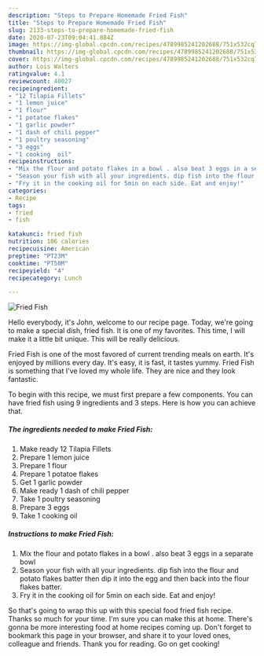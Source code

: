 ```yaml
---
description: "Steps to Prepare Homemade Fried Fish"
title: "Steps to Prepare Homemade Fried Fish"
slug: 2133-steps-to-prepare-homemade-fried-fish
date: 2020-07-23T09:04:41.884Z
image: https://img-global.cpcdn.com/recipes/4789985241202688/751x532cq70/fried-fish-recipe-main-photo.jpg
thumbnail: https://img-global.cpcdn.com/recipes/4789985241202688/751x532cq70/fried-fish-recipe-main-photo.jpg
cover: https://img-global.cpcdn.com/recipes/4789985241202688/751x532cq70/fried-fish-recipe-main-photo.jpg
author: Lois Walters
ratingvalue: 4.1
reviewcount: 40027
recipeingredient:
- "12 Tilapia Fillets"
- "1 lemon juice"
- "1 flour"
- "1 potatoe flakes"
- "1 garlic powder"
- "1 dash of chili pepper"
- "1 poultry seasoning"
- "3 eggs"
- "1 cooking  oil"
recipeinstructions:
- "Mix the flour and potato flakes in a bowl . also beat 3 eggs in a separate bowl"
- "Season your fish with all your ingredients. dip fish into the flour and potato flakes batter then dip it into the egg and then back into the flour flakes batter."
- "Fry it in the cooking oil for 5min on each side. Eat and enjoy!"
categories:
- Recipe
tags:
- fried
- fish

katakunci: fried fish 
nutrition: 106 calories
recipecuisine: American
preptime: "PT23M"
cooktime: "PT50M"
recipeyield: "4"
recipecategory: Lunch

---
```



![Fried Fish](https://img-global.cpcdn.com/recipes/4789985241202688/751x532cq70/fried-fish-recipe-main-photo.jpg)

Hello everybody, it's John, welcome to our recipe page. Today, we're going to make a special dish, fried fish. It is one of my favorites. This time, I will make it a little bit unique. This will be really delicious.



Fried Fish is one of the most favored of current trending meals on earth. It's enjoyed by millions every day. It's easy, it is fast, it tastes yummy. Fried Fish is something that I've loved my whole life. They are nice and they look fantastic.


To begin with this recipe, we must first prepare a few components. You can have fried fish using 9 ingredients and 3 steps. Here is how you can achieve that.

<!--inarticleads1-->

##### The ingredients needed to make Fried Fish:

1. Make ready 12 Tilapia Fillets
1. Prepare 1 lemon juice
1. Prepare 1 flour
1. Prepare 1 potatoe flakes
1. Get 1 garlic powder
1. Make ready 1 dash of chili pepper
1. Take 1 poultry seasoning
1. Prepare 3 eggs
1. Take 1 cooking  oil




<!--inarticleads2-->

##### Instructions to make Fried Fish:

1. Mix the flour and potato flakes in a bowl . also beat 3 eggs in a separate bowl
1. Season your fish with all your ingredients. dip fish into the flour and potato flakes batter then dip it into the egg and then back into the flour flakes batter.
1. Fry it in the cooking oil for 5min on each side. Eat and enjoy!




So that's going to wrap this up with this special food fried fish recipe. Thanks so much for your time. I'm sure you can make this at home. There's gonna be more interesting food at home recipes coming up. Don't forget to bookmark this page in your browser, and share it to your loved ones, colleague and friends. Thank you for reading. Go on get cooking!
